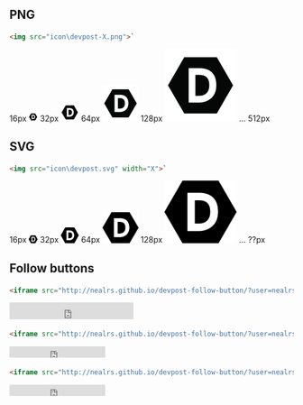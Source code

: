 ## PNG

```html
<img src="icon\devpost-X.png">`
```

16px <img src="icon\devpost-16.png"> 32px <img src="icon\devpost-32.png"> 64px <img src="icon\devpost-64.png"> 128px <img src="icon\devpost-128.png"> &hellip; 512px

## SVG

```html
<img src="icon\devpost.svg" width="X">`
```

16px  <img src="icon\devpost.svg" width="16">
32px <img src="icon\devpost.svg" width="32">
64px <img src="icon\devpost.svg" width="64">
128px <img src="icon\devpost.svg" width="128"> &hellip; ??px


## Follow buttons

```html
<iframe src="http://nealrs.github.io/devpost-follow-button/?user=nealrs&type=follow&count=true&size=large" frameborder="0" scrolling="0" width="220px" height="30px"></iframe>`
```

<iframe src="http://nealrs.github.io/devpost-follow-button/?user=nealrs&type=follow&count=true&size=large" frameborder="0" scrolling="0" width="220px" height="30px"></iframe>


```html
<iframe src="http://nealrs.github.io/devpost-follow-button/?user=nealrs&type=follow&count=true" frameborder="0" scrolling="0" width="170px" height="20px"></iframe>
```

<iframe src="http://nealrs.github.io/devpost-follow-button/?user=nealrs&type=follow&count=true" frameborder="0" scrolling="0" width="170px" height="20px"></iframe>

```html
<iframe src="http://nealrs.github.io/devpost-follow-button/?user=nealrs&type=follow&count=false" frameborder="0" scrolling="0" width="170px" height="20px"></iframe>
```

<iframe src="http://nealrs.github.io/devpost-follow-button/?user=nealrs&type=follow&count=false" frameborder="0" scrolling="0" width="170px" height="20px"></iframe>
